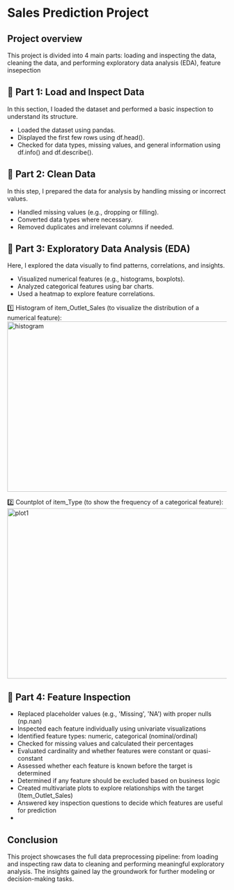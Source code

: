 # Sales Prediction Project

## Project overview 
This project is divided into 4 main parts: loading and inspecting the data, cleaning the data, and performing exploratory data analysis (EDA), feature insepection

## 🔹 Part 1: Load and Inspect Data
In this section, I loaded the dataset and performed a basic inspection to understand its structure.
- Loaded the dataset using pandas.
- Displayed the first few rows using df.head().
- Checked for data types, missing values, and general information using df.info() and df.describe().

## 🔹 Part 2: Clean Data
In this step, I prepared the data for analysis by handling missing or incorrect values.
- Handled missing values (e.g., dropping or filling).
- Converted data types where necessary.
- Removed duplicates and irrelevant columns if needed.

## 🔹 Part 3: Exploratory Data Analysis (EDA)
Here, I explored the data visually to find patterns, correlations, and insights.
- Visualized numerical features (e.g., histograms, boxplots).
- Analyzed categorical features using bar charts.
- Used a heatmap to explore feature correlations.

1️⃣ Histogram of item_Outlet_Sales (to visualize the distribution of a numerical feature):
<img width="790" height="390" alt="histogram" src="https://github.com/user-attachments/assets/af22e1ef-52bc-4393-9e63-cc52d161d1ca" />

2️⃣ Countplot of item_Type (to show the frequency of a categorical feature):
<img width="789" height="390" alt="plot1" src="https://github.com/user-attachments/assets/6e85c139-75ef-4c6b-adaf-96b0770aa1a5" />

## 🔹 Part 4: Feature Inspection
- Replaced placeholder values (e.g., 'Missing', 'NA') with proper nulls (np.nan)
- Inspected each feature individually using univariate visualizations
- Identified feature types: numeric, categorical (nominal/ordinal)
- Checked for missing values and calculated their percentages
- Evaluated cardinality and whether features were constant or quasi-constant
- Assessed whether each feature is known before the target is determined
- Determined if any feature should be excluded based on business logic
- Created multivariate plots to explore relationships with the target (Item_Outlet_Sales)
- Answered key inspection questions to decide which features are useful for prediction
- 
## Conclusion
This project showcases the full data preprocessing pipeline: from loading and inspecting raw data to cleaning and performing meaningful exploratory analysis. The insights gained lay the groundwork for further modeling or decision-making tasks.
